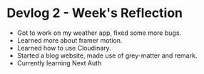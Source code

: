 # Devlog 2 - Week's Reflection

- Got to work on my weather app, fixed some more bugs.
- Learned more about framer motion.
- Learned how to use Cloudinary.
- Started a blog website, made use of grey-matter and remark.
- Currently learning Next Auth 
